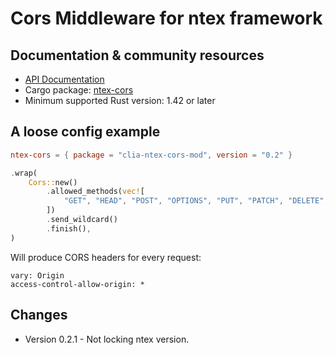# Cors Middleware for ntex framework

## Documentation & community resources

* [API Documentation](https://docs.rs/ntex-cors/)
* Cargo package: [ntex-cors](https://crates.io/crates/ntex-cors)
* Minimum supported Rust version: 1.42 or later

## A loose config example

```toml
ntex-cors = { package = "clia-ntex-cors-mod", version = "0.2" }
```

```rust
.wrap(
    Cors::new()
        .allowed_methods(vec![
            "GET", "HEAD", "POST", "OPTIONS", "PUT", "PATCH", "DELETE",
        ])
        .send_wildcard()
        .finish(),
)
```

Will produce CORS headers for every request:

```http
vary: Origin
access-control-allow-origin: *
```

## Changes

* Version 0.2.1 - Not locking ntex version.
